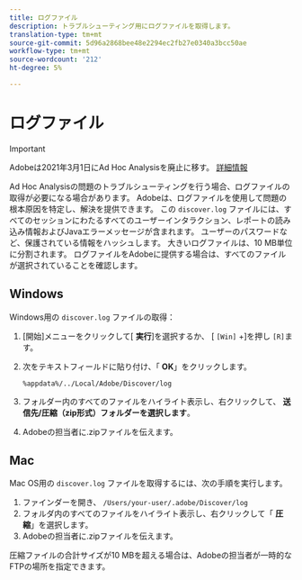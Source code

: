 ```yaml
---
title: ログファイル
description: トラブルシューティング用にログファイルを取得します。
translation-type: tm+mt
source-git-commit: 5d96a2868bee48e2294ec2fb27e0340a3bcc50ae
workflow-type: tm+mt
source-wordcount: '212'
ht-degree: 5%

---
```



# ログファイル

>[!IMPORTANT]
>
>Adobeは2021年3月1日にAd Hoc Analysisを廃止に移す。 [詳細情報](https://adobe.ly/discoverworkspace)

Ad Hoc Analysisの問題のトラブルシューティングを行う場合、ログファイルの取得が必要になる場合があります。 Adobeは、ログファイルを使用して問題の根本原因を特定し、解決を提供できます。 この `discover.log` ファイルには、すべてのセッションにわたるすべてのユーザーインタラクション、レポートの読み込み情報およびJavaエラーメッセージが含まれます。 ユーザーのパスワードなど、保護されている情報をハッシュします。 大きいログファイルは、10 MB単位に分割されます。 ログファイルをAdobeに提供する場合は、すべてのファイルが選択されていることを確認します。

## Windows

Windows用の `discover.log` ファイルの取得：

1. [開始]メニューをクリックして[ **実行**]を選択するか、 [ `[Win]` +]を押し `[R]`ます。
2. 次をテキストフィールドに貼り付け、「 **OK**」をクリックします。

   ```text
   %appdata%/../Local/Adobe/Discover/log
   ```

3. フォルダー内のすべてのファイルをハイライト表示し、右クリックして、 **送信先/圧縮（zip形式）フォルダーを選択します**。
4. Adobeの担当者に.zipファイルを伝えます。

## Mac

Mac OS用の `discover.log` ファイルを取得するには、次の手順を実行します。

1. ファインダーを開き、 `/Users/your-user/.adobe/Discover/log`
2. フォルダ内のすべてのファイルをハイライト表示し、右クリックして「 **圧縮**」を選択します。
3. Adobeの担当者に.zipファイルを伝えます。

圧縮ファイルの合計サイズが10 MBを超える場合は、Adobeの担当者が一時的なFTPの場所を指定できます。
